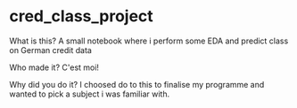 # cred_class_project
What is this?
A small notebook where i perform some EDA and predict class on German credit data

Who made it?
C'est moi!

Why did you do it?
I choosed do to this to finalise my programme and wanted to pick a subject i was familiar with.
